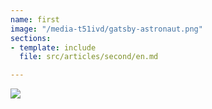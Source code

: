 ```yaml
---
name: first
image: "/media-t51ivd/gatsby-astronaut.png"
sections:
- template: include
  file: src/articles/second/en.md

---
```

![](/media-t51ivd/gatsby-icon.png)